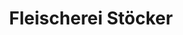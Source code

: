 ---
title: "Fleischerei Stöcker"
url: /zeulenroda-triebes/fleischerei-stoecker-schleizer-strasse/
shop: Metzgerei
---